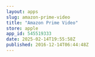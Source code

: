 ```yaml
---
layout: apps
slug: amazon-prime-video
title: "Amazon Prime Video"
store: apple
app_id: 545519333
date: 2025-02-14T19:55:58Z
published: 2016-12-14T06:44:48Z
---
```

